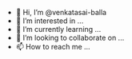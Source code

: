 - 👋 Hi, I’m @venkatasai-balla
- 👀 I’m interested in ...
- 🌱 I’m currently learning ...
- 💞️ I’m looking to collaborate on ...
- 📫 How to reach me ...

<!---
venkatasai-balla/venkatasai-balla is a ✨ special ✨ repository because its `README.md` (this file) appears on your GitHub profile.
You can click the Preview link to take a look at your changes.
--->
